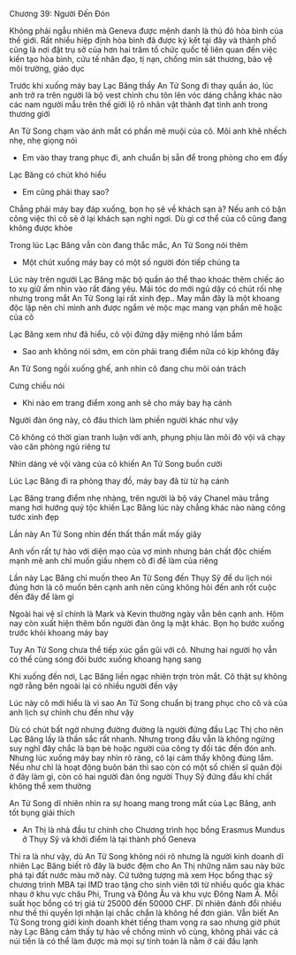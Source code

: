 




Chương 39: Người Đến Đón

Không phải ngẫu nhiên mà Geneva được mệnh danh là thủ đô hòa bình của thế giới. Rất nhiều hiệp định hòa bình đã được ký kết tại đây và thành phố cũng là nơi đặt trụ sở của hơn hai trăm tổ chức quốc tế liên quan đến việc kiến tạo hòa bình, cứu tế nhân đạo, tị nạn, chống mìn sát thương, bảo vệ môi trường, giáo dục

Trước khi xuống máy bay Lạc Băng thấy An Tử Song đi thay quần áo, lúc anh trở ra trên người là bộ vest chỉnh chu tôn lên vóc dáng chẳng khác nào các nam người mẫu trên thế giới lộ rõ nhân vật thành đạt tinh anh trong thương giới

An Tử Song chạm vào ánh mắt có phần mê muội của cô. Môi anh khẽ nhếch nhẹ, nhẹ giọng nói

- Em vào thay trang phục đi, anh chuẩn bị sẵn để trong phòng cho em đấy

Lạc Băng có chút khó hiểu

- Em cũng phải thay sao?

Chẳng phải máy bay đáp xuống, bọn họ sẽ về khách sạn à? Nếu anh có bận công việc thì cô sẽ ở lại khách sạn nghỉ ngơi. Dù gì cơ thể của cô cũng đang không được khỏe


Trong lúc Lạc Băng vẫn còn đang thắc mắc, An Tử Song nói thêm

- Một chút xuống máy bay có một số người đón tiếp chúng ta

Lúc này trên người Lạc Băng mặc bộ quần áo thể thao khoác thêm chiếc áo to xụ giữ ấm nhìn vào rất đáng yêu. Mái tóc do mới ngủ dậy có chút rối nhẹ nhưng trong mắt An Tử Song lại rất xinh đẹp.. May mắn đây là một khoang độc lập nên chỉ mình anh được ngắm vẻ mộc mạc mang vạn phần mê hoặc của cô

Lạc Băng xem như đã hiểu, cô vội đứng dậy miệng nhỏ lầm bầm

- Sao anh không nói sớm, em còn phải trang điểm nữa có kịp không đây

An Tử Song ngồi xuống ghế, anh nhìn cô đang chu môi oán trách

Cưng chiều nói

- Khi nào em trang điểm xong anh sẽ cho máy bay hạ cánh

Người đàn ông này, cô đâu thích làm phiền người khác như vậy


Cô không có thời gian tranh luận với anh, phụng phịu làn môi đỏ vội vã chạy vào căn phòng ngủ riêng tư

Nhìn dáng vẻ vội vàng của cô khiến An Tử Song buồn cười

Lúc Lạc Băng đi ra phòng thay đồ, máy bay đã từ từ hạ cánh

Lạc Băng trang điểm nhẹ nhàng, trên người là bộ váy Chanel màu trắng mang hơi hướng quý tộc khiến Lạc Băng lúc này chẳng khác nào nàng công tước xinh đẹp

Lần này An Tử Song nhìn đến thất thần mất mấy giây

Anh vốn rất tự hào với diện mạo của vợ mình nhưng bản chất độc chiếm mạnh mẽ anh chỉ muốn giấu nhẹm cô đi để làm của riêng

Lần này Lạc Băng chỉ muốn theo An Tử Song đến Thụy Sỹ để du lịch nói đúng hơn là cô muốn bên cạnh anh nên cũng không hỏi đến anh rốt cuộc đến đây để làm gì

Ngoài hai vệ sĩ chính là Mark và Kevin thường ngày vẫn bên cạnh anh. Hôm nay còn xuất hiện thêm bốn người đàn ông lạ mặt khác. Bọn họ bước xuống trước khỏi khoang máy bay

Tuy An Tử Song chưa thể tiếp xúc gần gũi với cô. Nhưng hai người họ vẫn có thể cùng sóng đôi bước xuống khoang hạng sang

Khi xuống đến nơi, Lạc Băng liền ngạc nhiên trợn tròn mắt. Cô thật sự không ngờ rằng bên ngoài lại có nhiều người đến vậy

Lúc này cô mới hiểu là vì sao An Tử Song chuẩn bị trang phục cho cô và của anh lịch sự chỉnh chu đến như vậy

Dù có chút bất ngờ nhưng đường đường là người đứng đầu Lạc Thị cho nên Lạc Băng lấy là thần sắc rất nhanh. Nhưng trong đầu vẫn là không ngừng suy nghĩ đây chắc là bạn bè hoặc người của công ty đối tác đến đón anh. Nhưng lúc xuống máy bay nhìn rõ ràng, cô lại cảm thấy không đúng lắm. Nếu như chỉ là hoạt động buôn bán thì sao còn có một số chiến sĩ quân đội ở đây làm gì, còn có hai người đàn ông người Thụy Sỹ đứng đầu khí chất không thể xem thường

An Tử Song dĩ nhiên nhìn ra sự hoang mang trong mắt của Lạc Băng, anh tốt bụng giải thích

- An Thị là nhà đầu tư chính cho Chương trình học bổng Erasmus Mundus ở Thụy Sỹ và khởi điểm là tại thành phố Geneva

Thì ra là như vậy, dù An Tử Song không nói rõ nhưng là người kinh doanh dĩ nhiên Lạc Băng biết rõ đây là bước đệm cho An Thị những năm sau này bức phá tại đất nước màu mỡ này. Cứ tưởng tượng mà xem Học bổng thạc sỹ chương trình MBA tại IMD trao tặng cho sinh viên tới từ nhiều quốc gia khác nhau ở khu vực châu Phi, Trung và Đông Âu và khu vực Đông Nam Á. Mỗi suất học bổng có trị giá từ 25000 đến 50000 CHF. Dĩ nhiên đánh đổi nhiều như thế thì quyền lợi nhận lại chắc chắn là không hề đơn giản. Vẫn biết An Tử Song trong giới kinh doanh khét tiếng tham vọng ra sao nhưng giờ phút này Lạc Băng cảm thấy tự hào về chồng mình vô cùng, không phải vác cả núi tiền là có thể làm được mà mọi sự tính toán là nằm ở cái đầu lạnh




